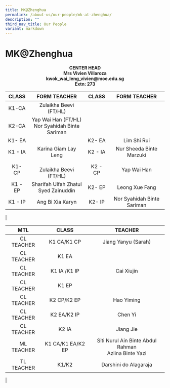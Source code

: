 ```yaml
---
title: MK@Zhenghua
permalink: /about-us/our-people/mk-at-zhenghua/
description: ""
third_nav_title: Our People
variant: markdown
---
```

# MK@Zhenghua

<center><b>CENTER HEAD<br>Mrs Vivien Villaroza<br>kwok_wai_leng_vivien@moe.edu.sg<br>Extn: 273</b></center>

| CLASS | FORM TEACHER | CLASS | FORM TEACHER |
|:---:|:---:|:---:|:---:|
| K1-CA | Zulaikha Beevi (FT/HL)<br>
| K2-CA | Yap Wai Han (FT/HL)<br>Nor Syahidah Binte Sariman<br> |
| K1- EA |  | K2- EA | Lim Shi Rui |
| K1 - IA | Karina Giam Lay Leng | K2 - IA | Nur Sheeda Binte Marzuki |
| K1- CP | <br>Zulaikha Beevi (FT/HL)<br> | K2 - CP | Yap Wai Han |
| K1 - EP | Sharifah Ulfah Zhatul<br>Syed Zainuddin | K2- EP | Leong Xue Fang |
| K1 - IP | Ang Bi Xia Karyn | K2- IP | Nor Syahidah Binte Sariman |
|

| MTL |  CLASS | TEACHER |
|:---:|:---:|:---:|
| CL TEACHER | K1 CA/K1 CP  | Jiang Yanyu (Sarah) |
| CL TEACHER |  K1 EA |  |
| CL TEACHER | K1 IA /K1 IP | Cai Xiujin |
| CL TEACHER | K1 EP  |  |
| CL TEACHER |  K2 CP/K2 EP | Hao Yiming |
| CL TEACHER | K2 EA/K2 IP  | Chen Yi |
| CL TEACHER | K2 IA  | Jiang Jie |
| ML TEACHER |  K1 CA/K1 EA/K2 EP | Siti Nurul Ain Binte Abdul Rahman<br>Azlina Binte Yazi |
| TL TEACHER | K1/K2  | Darshini do Alagaraja |
|